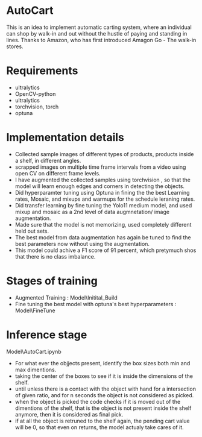 # AutoCart

This is an idea to implement automatic carting system, where an individual can shop by walk-in and out without the hustle of paying and standing in lines.
Thanks to Amazon, who has first introduced Amagon Go - The walk-in stores.

# Requirements
  - ultralytics
  - OpenCV-python
  - ultralytics
  - torchvision, torch
  - optuna

# Implementation details 
- Collected sample images of different types of products, products inside a shelf, in different angles.
- scrapped images on multiple time frame intervals from a video using open CV on different frame levels.
- I have augmented the collected samples using torchvision , so that the model will learn enough edges and corners in detecting the objects.
- Did hyperparamter tuning using Optuna in fining the the best Learning rates, Mosaic, and mixups and warmups for the schedule leraning rates.
- Did transfer learning by fine tuning the Yolo11 medium model, and used mixup and mosaic as a 2nd level of data augmnetation/ image augmentation.
- Made sure that the model is not memorizing, used completely different held out sets.
- The best model from data augmentation has again be tuned to find the best parameters now without using the augmentation.
- This model could achive a F1 score of 91 percent, which pretymuch shos that there is no class imbalance.

# Stages of training
- Augmented Training : Model\Initital_Build
- Fine tuning the best model with optuna's best hyperparameters : Model\FineTune

# Inference stage  
Model\AutoCart.ipynb

- For what ever the objjects present, identify the box sizes both min and max dimentions.
- taking the center of the boxes to see if it is inside the dimensions of the shelf.
- until unless there is a contact with the object with hand for a intersection of given ratio, and for n seconds the object is not considered as picked.
- when the object is picked the code checks if it is moved out of the dimentions of the shelf, that is the object is not present inside the shelf anymore, then it is considered as final pick.
- if at all the object is retruned to the shelf again, the pending cart value will be 0, so that even on returns, the model actualy take cares of it.

